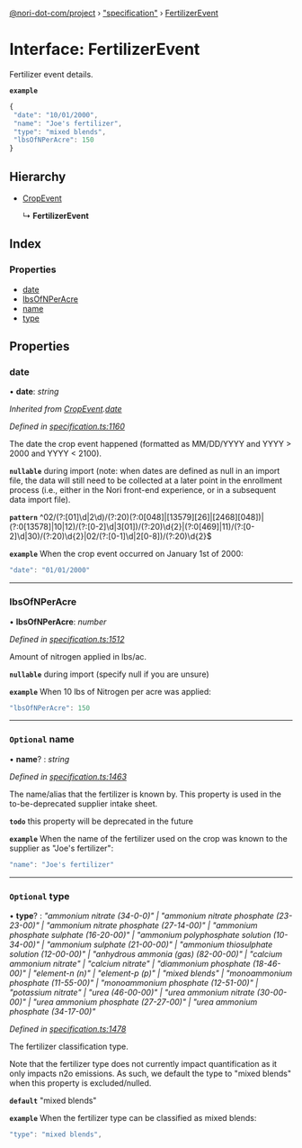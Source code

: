 [@nori-dot-com/project](../README.md) › ["specification"](../modules/_specification_.md) › [FertilizerEvent](_specification_.fertilizerevent.md)

# Interface: FertilizerEvent

Fertilizer event details.

**`example`** 

```js
{
 "date": "10/01/2000",
 "name": "Joe's fertilizer",
 "type": "mixed blends",
 "lbsOfNPerAcre": 150
}
```

## Hierarchy

* [CropEvent](_specification_.cropevent.md)

  ↳ **FertilizerEvent**

## Index

### Properties

* [date](_specification_.fertilizerevent.md#date)
* [lbsOfNPerAcre](_specification_.fertilizerevent.md#lbsofnperacre)
* [name](_specification_.fertilizerevent.md#optional-name)
* [type](_specification_.fertilizerevent.md#optional-type)

## Properties

###  date

• **date**: *string*

*Inherited from [CropEvent](_specification_.cropevent.md).[date](_specification_.cropevent.md#date)*

*Defined in [specification.ts:1160](https://github.com/nori-dot-eco/nori-dot-com/blob/ab25034/packages/project/src/specification.ts#L1160)*

The date the crop event happened (formatted as MM/DD/YYYY and YYYY > 2000 and YYYY < 2100).

**`nullable`** during import (note: when dates are defined as null in an import file, the data will still need to be collected at a later point in the enrollment process (i.e., either in the Nori front-end experience, or in a subsequent data import file).

**`pattern`** ^02\/(?:[01]\d|2\d)\/(?:20)(?:0[048]|[13579][26]|[2468][048])|(?:0[13578]|10|12)\/(?:[0-2]\d|3[01])\/(?:20)\d{2}|(?:0[469]|11)\/(?:[0-2]\d|30)\/(?:20)\d{2}|02\/(?:[0-1]\d|2[0-8])\/(?:20)\d{2}$

**`example`** <caption>When the crop event occurred on January 1st of 2000:</caption>

```js
"date": "01/01/2000"
```

___

###  lbsOfNPerAcre

• **lbsOfNPerAcre**: *number*

*Defined in [specification.ts:1512](https://github.com/nori-dot-eco/nori-dot-com/blob/ab25034/packages/project/src/specification.ts#L1512)*

Amount of nitrogen applied in lbs/ac.

**`nullable`** during import (specify null if you are unsure)

**`example`** <caption>When 10 lbs of Nitrogen per acre was applied:</caption>

```js
"lbsOfNPerAcre": 150
```

___

### `Optional` name

• **name**? : *string*

*Defined in [specification.ts:1463](https://github.com/nori-dot-eco/nori-dot-com/blob/ab25034/packages/project/src/specification.ts#L1463)*

The name/alias that the fertilizer is known by. This property is used in the to-be-deprecated supplier intake sheet.

**`todo`** this property will be deprecated in the future

**`example`** <caption>When the name of the fertilizer used on the crop was known to the supplier as "Joe's fertilizer":</caption>

```js
"name": "Joe's fertilizer"
```

___

### `Optional` type

• **type**? : *"ammonium nitrate (34-0-0)" | "ammonium nitrate phosphate (23-23-00)" | "ammonium nitrate phosphate (27-14-00)" | "ammonium phosphate sulphate (16-20-00)" | "ammonium polyphosphate solution (10-34-00)" | "ammonium sulphate (21-00-00)" | "ammonium thiosulphate solution (12-00-00)" | "anhydrous ammonia (gas) (82-00-00)" | "calcium ammonium nitrate" | "calcium nitrate" | "diammonium phosphate (18-46-00)" | "element-n (n)" | "element-p (p)" | "mixed blends" | "monoammonium phosphate (11-55-00)" | "monoammonium phosphate (12-51-00)" | "potassium nitrate" | "urea (46-00-00)" | "urea ammonium nitrate (30-00-00)" | "urea ammonium phosphate (27-27-00)" | "urea ammonium phosphate (34-17-00)"*

*Defined in [specification.ts:1478](https://github.com/nori-dot-eco/nori-dot-com/blob/ab25034/packages/project/src/specification.ts#L1478)*

The fertilizer classification type.

Note that the fertilizer type does not currently impact quantification as it only impacts n2o emissions. As such, we default the type to "mixed blends" when this property is excluded/nulled.

**`default`** "mixed blends"

**`example`** <caption>When the fertilizer type can be classified as mixed blends:</caption>

```js
"type": "mixed blends",
```
